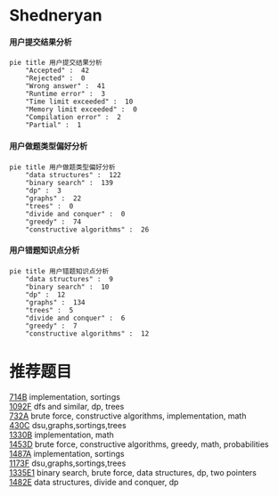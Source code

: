 # Shedneryan

<!-- tabs:start -->



#### **用户提交结果分析**

```mermaid
pie title 用户提交结果分析
    "Accepted" :  42
    "Rejected" :  0
    "Wrong answer" :  41
    "Runtime error" :  3
    "Time limit exceeded" :  10
    "Memory limit exceeded" :  0
    "Compilation error" :  2
    "Partial" :  1
```

#### **用户做题类型偏好分析**

```mermaid
pie title 用户做题类型偏好分析
    "data structures" :  122
    "binary search" :  139
    "dp" :  3
    "graphs" :  22
    "trees" :  0
    "divide and conquer" :  0
    "greedy" :  74
    "constructive algorithms" :  26
```
#### **用户错题知识点分析**

```mermaid
pie title 用户错题知识点分析
    "data structures" :  9
    "binary search" :  10
    "dp" :  12
    "graphs" :  134
    "trees" :  5
    "divide and conquer" :  6
    "greedy" :  7
    "constructive algorithms" :  12
```



<!-- tabs:end -->
# 推荐题目
[714B](https://codeforces.com/contest/714/problem/B)		implementation,
                        sortings		  
[1092F](https://codeforces.com/contest/1092/problem/F)		dfs and similar,
                        dp,
                        trees		  
[732A](https://codeforces.com/contest/732/problem/A)		brute force,
                        constructive algorithms,
                        implementation,
                        math		  
[430C](https://codeforces.com/contest/430/problem/C)		dsu,graphs,sortings,trees		  
[1330B](https://codeforces.com/contest/1330/problem/B)		implementation,
                        math		  
[1453D](https://codeforces.com/contest/1453/problem/D)		brute force,
                        constructive algorithms,
                        greedy,
                        math,
                        probabilities		  
[1487A](https://codeforces.com/contest/1487/problem/A)		implementation,
                        sortings		  
[1173F](https://codeforces.com/contest/1173/problem/F)		dsu,graphs,sortings,trees		  
[1335E1](https://codeforces.com/contest/1335E/problem/1)		binary search,
                        brute force,
                        data structures,
                        dp,
                        two pointers		  
[1482E](https://codeforces.com/contest/1482/problem/E)		data structures,
                        divide and conquer,
                        dp		  
